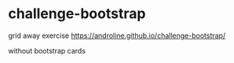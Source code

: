 # challenge-bootstrap
grid away exercise
https://androline.github.io/challenge-bootstrap/

without bootstrap cards
